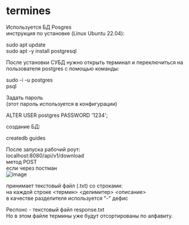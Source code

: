# termines
Используется БД Posgres  
инструкция по установке (Linux Ubuntu 22.04):  
  
sudo apt update  
sudo apt -y install postgresql  
  
После установки СУБД нужно открыть терминал и переключиться на пользователя postgres с помощью команды:  
  
sudo -i -u postgres  
psql  
  
Задать пароль  
(этот пароль используется в конфигурации)  
  
ALTER USER postgres PASSWORD '1234';  

создание БД:  

createdb guides  

После запуска рабочий роут:  
localhost:8080/api/v1/download  
метод POST  
если через постман  
![image](https://github.com/MikhailPigolkin/termines/assets/36242761/2c12f2d0-326f-4040-8147-f5afb27663ee)

принимает текстовый файл (.txt) со строками:  
на каждой строке <термин> <делимитер> <описание>  
в качестве разделителя используется "-" дефис  
  
Респонс - текстовый файл response.txt  
Но в этом файле термины уже будут отсортированы по алфавиту.  
